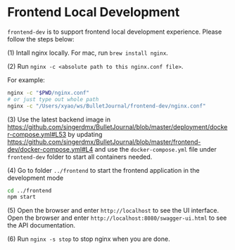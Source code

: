 # Frontend Local Development

`frontend-dev` is to support frontend local development experience. Please follow the steps below:

(1) Intall nginx locally. For mac, run `brew install nginx`.

(2) Run `nginx -c <absolute path to this nginx.conf file>`.

For example: 

```bash
nginx -c "$PWD/nginx.conf"
# or just type out whole path
nginx -c "/Users/xyao/ws/BulletJournal/frontend-dev/nginx.conf"
```

(3) Use the latest backend image in https://github.com/singerdmx/BulletJournal/blob/master/deployment/docker-compose.yml#L53 by updating https://github.com/singerdmx/BulletJournal/blob/master/frontend-dev/docker-compose.yml#L4 and use the `docker-compose.yml` file under `frontend-dev` folder to start all containers needed.


(4) Go to folder `../frontend` to start the frontend application in the development mode
```bash
cd ../frontend
npm start
```

(5) Open the browser and enter `http://localhost` to see the UI interface.
Open the browser and enter `http://localhost:8080/swagger-ui.html` to see the API documentation.

(6) Run `nginx -s stop` to stop nginx when you are done.
